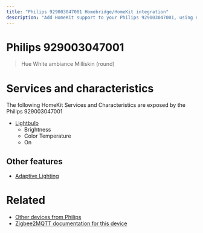 ```yaml
---
title: "Philips 929003047001 Homebridge/HomeKit integration"
description: "Add HomeKit support to your Philips 929003047001, using Homebridge, Zigbee2MQTT and homebridge-z2m."
---
```

<!---
This file has been GENERATED using src/docgen/docgen.ts
DO NOT EDIT THIS FILE MANUALLY!
-->
# Philips 929003047001
> Hue White ambiance Milliskin (round)


# Services and characteristics
The following HomeKit Services and Characteristics are exposed by
the Philips 929003047001

* [Lightbulb](../../light.md)
  * Brightness
  * Color Temperature
  * On

## Other features
* [Adaptive Lighting](../../light.md)

# Related
* [Other devices from Philips](../index.md#philips)
* [Zigbee2MQTT documentation for this device](https://www.zigbee2mqtt.io/devices/929003047001.html)